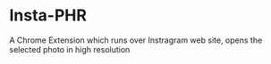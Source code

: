 # Insta-PHR
A Chrome Extension which runs over Instragram web site, opens the selected photo in high resolution
